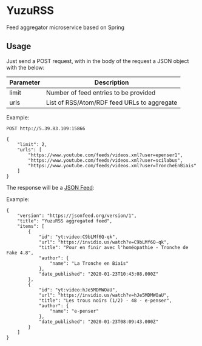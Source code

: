 # YuzuRSS
Feed aggregator microservice based on Spring

## Usage

Just send a POST request, with in the body of the request a JSON object with the below:

| Parameter | Description                                 |
| --------- | ------------------------------------------- |
| limit     | Number of feed entries to be provided       |
| urls      | List of RSS/Atom/RDF feed URLs to aggregate |

Example:

	POST http://5.39.83.109:15866

	{
		"limit": 2,
		"urls": [
			"https://www.youtube.com/feeds/videos.xml?user=epenser1",
			"https://www.youtube.com/feeds/videos.xml?user=scilabus",
			"https://www.youtube.com/feeds/videos.xml?user=TroncheEnBiais"
		]
	}

The response will be a [JSON Feed](https://jsonfeed.org/version/1):

Example:

	{
		"version": "https://jsonfeed.org/version/1",
		"title": "YuzuRSS aggregated feed",
		"items": [
			{
				"id": "yt:video:C9bLMf6Q-qk",
				"url": "https://invidio.us/watch?v=C9bLMf6Q-qk",
				"title": "Pour en finir avec l'homéopathie - Tronche de Fake 4.8",
				"author": {
					"name": "La Tronche en Biais"
				},
				"date_published": "2020-01-23T10:43:08.000Z"
			},
			{
				"id": "yt:video:hJe5MDMWOaU",
				"url": "https://invidio.us/watch?v=hJe5MDMWOaU",
				"title": "Les trous noirs (1/2) - 48 - e-penser",
				"author": {
					"name": "e-penser"
				},
				"date_published": "2020-01-23T08:09:43.000Z"
			}
		]
	}
